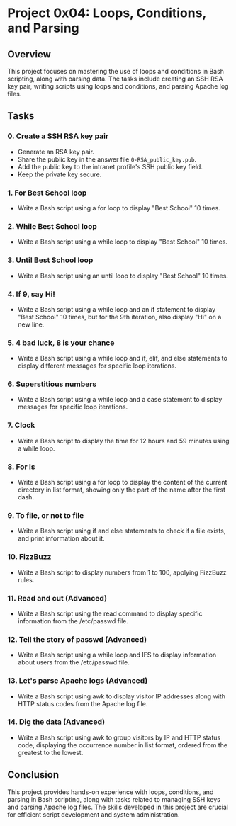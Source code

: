# Project 0x04: Loops, Conditions, and Parsing

## Overview
This project focuses on mastering the use of loops and conditions in Bash scripting, along with parsing data. The tasks include creating an SSH RSA key pair, writing scripts using loops and conditions, and parsing Apache log files.

## Tasks

### 0. Create a SSH RSA key pair
- Generate an RSA key pair.
- Share the public key in the answer file `0-RSA_public_key.pub`.
- Add the public key to the intranet profile's SSH public key field.
- Keep the private key secure.

### 1. For Best School loop
- Write a Bash script using a for loop to display "Best School" 10 times.

### 2. While Best School loop
- Write a Bash script using a while loop to display "Best School" 10 times.

### 3. Until Best School loop
- Write a Bash script using an until loop to display "Best School" 10 times.

### 4. If 9, say Hi!
- Write a Bash script using a while loop and an if statement to display "Best School" 10 times, but for the 9th iteration, also display "Hi" on a new line.

### 5. 4 bad luck, 8 is your chance
- Write a Bash script using a while loop and if, elif, and else statements to display different messages for specific loop iterations.

### 6. Superstitious numbers
- Write a Bash script using a while loop and a case statement to display messages for specific loop iterations.

### 7. Clock
- Write a Bash script to display the time for 12 hours and 59 minutes using a while loop.

### 8. For ls
- Write a Bash script using a for loop to display the content of the current directory in list format, showing only the part of the name after the first dash.

### 9. To file, or not to file
- Write a Bash script using if and else statements to check if a file exists, and print information about it.

### 10. FizzBuzz
- Write a Bash script to display numbers from 1 to 100, applying FizzBuzz rules.

### 11. Read and cut (Advanced)
- Write a Bash script using the read command to display specific information from the /etc/passwd file.

### 12. Tell the story of passwd (Advanced)
- Write a Bash script using a while loop and IFS to display information about users from the /etc/passwd file.

### 13. Let's parse Apache logs (Advanced)
- Write a Bash script using awk to display visitor IP addresses along with HTTP status codes from the Apache log file.

### 14. Dig the data (Advanced)
- Write a Bash script using awk to group visitors by IP and HTTP status code, displaying the occurrence number in list format, ordered from the greatest to the lowest.

## Conclusion
This project provides hands-on experience with loops, conditions, and parsing in Bash scripting, along with tasks related to managing SSH keys and parsing Apache log files. The skills developed in this project are crucial for efficient script development and system administration.
